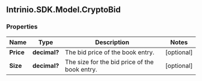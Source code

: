 ## Intrinio.SDK.Model.CryptoBid
### Properties

Name | Type | Description | Notes
------------ | ------------- | ------------- | -------------
**Price** | **decimal?** | The bid price of the book entry. | [optional] 
**Size** | **decimal?** | The size for the bid price of the book entry. | [optional] 

